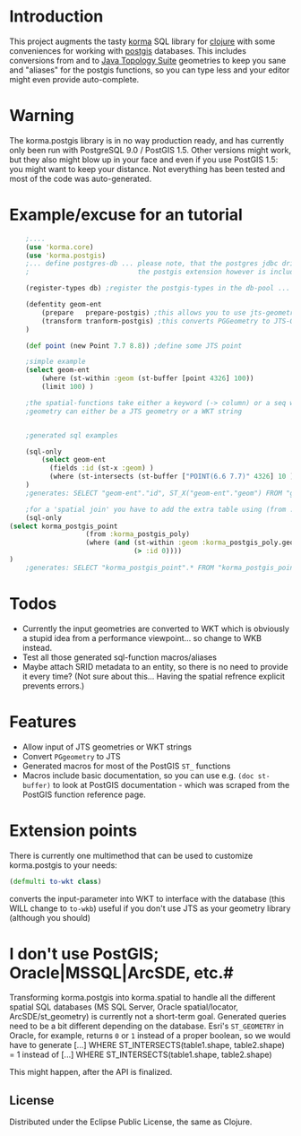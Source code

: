 # Introduction #
This project augments the tasty [korma](https://github.com/korma/Korma) SQL library for [clojure](http://clojure.org/) with some conveniences for working with [postgis](http://postgis.refractions.net/) databases.
This includes conversions from and to [Java Topology Suite](http://www.vividsolutions.com/jts/JTSHome.htm) geometries to keep you sane
and "aliases" for the postgis functions, so you can type less and your editor might even
provide auto-complete.

# Warning #
The korma.postgis library is in no way production ready,
and has currently only been run with PostgreSQL 9.0 / PostGIS 1.5.
Other versions might work, but they also might blow up in your face
and even if you use PostGIS 1.5: you might want to keep your distance.
Not everything has been tested and most of the code was auto-generated.

# Example/excuse for an tutorial #
```clojure
    ;....
    (use 'korma.core)
    (use 'korma.postgis)
    ;... define postgres-db ... please note, that the postgres jdbc driver is not a korma.postgis dependency
    ;                           the postgis extension however is included

    (register-types db) ;register the postgis-types in the db-pool ... only needed for the transform-postgis function

    (defentity geom-ent
        (prepare   prepare-postgis) ;this allows you to use jts-geometries in your insert/update statements
        (transform tranform-postgis) ;this converts PGGeometry to JTS-Geometries -> "SELECT geom FROM geom_table" gets you JTS-Geometries), if you called register-types
    )

    (def point (new Point 7.7 8.8)) ;define some JTS point

    ;simple example
    (select geom-ent
        (where (st-within :geom (st-buffer [point 4326] 100))
        (limit 100) )

    ;the spatial-functions take either a keyword (-> column) or a seq with [geometry, srid] for the geometry parameter
    ;geometry can either be a JTS geometry or a WKT string


    ;generated sql examples

    (sql-only
        (select geom-ent
          (fields :id (st-x :geom) )
          (where (st-intersects (st-buffer ["POINT(6.6 7.7)" 4326] 10 ) :geom )))
    )
    ;generates: SELECT "geom-ent"."id", ST_X("geom-ent"."geom") FROM "geom-ent" WHERE ST_INTERSECTS(ST_BUFFER(ST_GEOMFROMTEXT(?, ?), ?), "geom-ent"."geom")

    ;for a 'spatial join' you have to add the extra table using (from :table)
    (sql-only
(select korma_postgis_point
                   (from :korma_postgis_poly)
                   (where (and (st-within :geom :korma_postgis_poly.geom)
                               (> :id 0))))
)
    ;generates: SELECT "korma_postgis_point".* FROM "korma_postgis_point", "korma_postgis_poly" WHERE ST_WITHIN("korma_postgis_point"."geom", "korma_postgis_poly"."geom")

```

# Todos #
* Currently the input geometries are converted to WKT which is obviously a stupid idea from a performance viewpoint... so change to WKB instead.
* Test all those generated sql-function macros/aliases
* Maybe attach SRID metadata to an entity, so there is no need to provide it every time? (Not sure about this... Having the spatial refrence explicit prevents errors.)

# Features #
* Allow input of JTS geometries or WKT strings
* Convert `PGgeometry` to JTS
* Generated macros for most of the PostGIS `ST_` functions
* Macros include basic documentation, so you can use e.g. `(doc st-buffer)` to look at PostGIS documentation - which was scraped from the PostGIS function reference page.


# Extension points #
There is currently one multimethod that can be used to customize korma.postgis to your needs:
```clojure
(defmulti to-wkt class)
```
converts the input-parameter into WKT to interface with the database (this WILL change to `to-wkb`)
useful if you don't use JTS as your geometry library (although you should)

# I don't use PostGIS; Oracle|MSSQL|ArcSDE, etc.#
Transforming korma.postgis into korma.spatial to handle all the different spatial SQL databases (MS SQL Server, Oracle spatial/locator, ArcSDE/st_geometry) is currently not a short-term goal.
Generated queries need to be a bit different depending on the database. Esri's `ST_GEOMETRY` in Oracle, for example, returns `0` or `1` instead of a proper boolean,
so we would have to generate
    [...] WHERE ST_INTERSECTS(table1.shape, table2.shape) = 1
    instead of
    [...] WHERE ST_INTERSECTS(table1.shape, table2.shape)


This might happen, after the API is finalized.


## License ##

Distributed under the Eclipse Public License, the same as Clojure.
